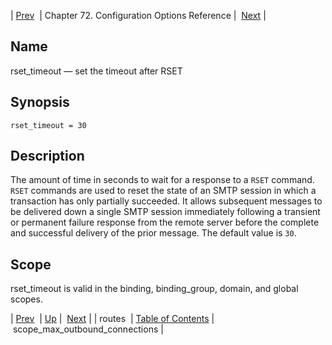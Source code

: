 | [Prev](conf.ref.routes)  | Chapter 72. Configuration Options Reference |  [Next](conf.ref.scope_max_outbound_connections) |

<a name="conf.ref.rset_timeout"></a>
## Name

rset_timeout — set the timeout after RSET

## Synopsis

`rset_timeout = 30`

<a name="idp26390176"></a>
## Description

The amount of time in seconds to wait for a response to a `RSET` command. `RSET` commands are used to reset the state of an SMTP session in which a transaction has only partially succeeded. It allows subsequent messages to be delivered down a single SMTP session immediately following a transient or permanent failure response from the remote server before the complete and successful delivery of the prior message. The default value is `30`.

<a name="idp26393744"></a>
## Scope

rset_timeout is valid in the binding, binding_group, domain, and global scopes.

| [Prev](conf.ref.routes)  | [Up](config.options.ref) |  [Next](conf.ref.scope_max_outbound_connections) |
| routes  | [Table of Contents](index) |  scope_max_outbound_connections |

